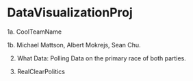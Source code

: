 # DataVisualizationProj

1a. CoolTeamName

1b. Michael Mattson, Albert Mokrejs, Sean Chu.

2. What Data: Polling Data on the primary race of both parties. 

3. RealClearPolitics
